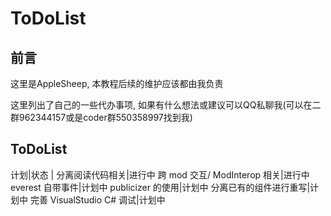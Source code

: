 # ToDoList

## 前言

这里是AppleSheep, 本教程后续的维护应该都由我负责

这里列出了自己的一些代办事项, 如果有什么想法或建议可以QQ私聊我(可以在二群962344157或是coder群550358997找到我)

## ToDoList

计划|状态
|
分离阅读代码相关|进行中
跨 mod 交互/ ModInterop 相关|进行中
everest 自带事件|计划中
publicizer 的使用|计划中
分离已有的组件进行重写|计划中
完善 VisualStudio C# 调试|计划中
